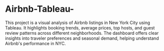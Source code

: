 # Airbnb-Tableau-
This project is a visual analysis of Airbnb listings in New York City using Tableau. It highlights booking trends, average prices, top hosts, and guest review patterns across different neighborhoods. The dashboard offers clear insights into traveler preferences and seasonal demand, helping understand Airbnb's performance in NYC.
